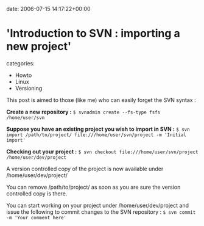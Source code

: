 


date: 2006-07-15 14:17:22+00:00


# 'Introduction to SVN : importing a new project'

categories:
- Howto
- Linux
- Versioning


This post is aimed to those (like me) who can easily forget the SVN syntax :

**Create a new repository :**
`$ svnadmin create --fs-type fsfs /home/user/svn`

**Suppose you have an existing project you wish to import in SVN :**
`$ svn import /path/to/project/ file:///home/user/svn/project -m 'Initial import'`

**Checking out your project :**
`$ svn checkout file:///home/user/svn/project /home/user/dev/project`

A version controlled copy of the project is now available under /home/user/dev/project/

You can remove /path/to/project/ as soon as you are sure the version controlled copy is there.

You can start working on your project under /home/user/dev/project and issue the following to commit changes to the SVN repository :
`$ svn commit -m 'Your comment here' `
